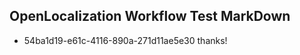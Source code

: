 ## OpenLocalization Workflow Test MarkDown
* 54ba1d19-e61c-4116-890a-271d11ae5e30 thanks!

<!--HONumber=Jul16_HO4-->


